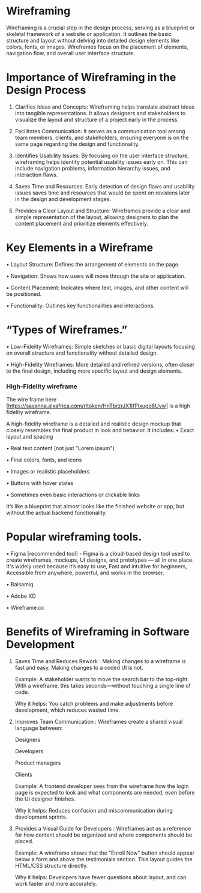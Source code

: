 # Wireframing

Wireframing is a crucial step in the design process, serving as a blueprint or skeletal framework of a website or application. It outlines the basic structure and layout without delving into detailed design elements like colors, fonts, or images. Wireframes focus on the placement of elements, navigation flow, and overall user interface structure.

# Importance of Wireframing in the Design Process

1. Clarifies Ideas and Concepts:
Wireframing helps translate abstract ideas into tangible representations. It allows designers and stakeholders to visualize the layout and structure of a project early in the process.

2. Facilitates Communication:
It serves as a communication tool among team members, clients, and stakeholders, ensuring everyone is on the same page regarding the design and functionality.

3. Identifies Usability Issues:
By focusing on the user interface structure, wireframing helps identify potential usability issues early on. This can include navigation problems, information hierarchy issues, and interaction flaws.

4. Saves Time and Resources:
Early detection of design flaws and usability issues saves time and resources that would be spent on revisions later in the design and development stages.

5. Provides a Clear Layout and Structure:
Wireframes provide a clear and simple representation of the layout, allowing designers to plan the content placement and prioritize elements effectively.

# Key Elements in a Wireframe

• Layout Structure: Defines the arrangement of elements on the page.

• Navigation: Shows how users will move through the site or application.

• Content Placement: Indicates where text, images, and other content will be positioned.

• Functionality: Outlines key functionalities and interactions.

# “Types of Wireframes.”

• Low-Fidelity Wireframes: Simple sketches or basic digital layouts focusing on overall structure and functionality without detailed design.

• High-Fidelity Wireframes: More detailed and refined versions, often closer to the final design, including more specific layout and design elements.

### High-Fidelity wireframe
The wire frame here [https://savanna.alxafrica.com/rltoken/HnTbrzrJX1IfPIxugo8Uvw] is a high fidelity wireframe.

A high-fidelity wireframe is a detailed and realistic design mockup that closely resembles the final product in look and behavior. 
It includes:
• Exact layout and spacing

• Real text content (not just "Lorem ipsum")

• Final colors, fonts, and icons

• Images or realistic placeholders

• Buttons with hover states

• Sometimes even basic interactions or clickable links

It’s like a blueprint that almost looks like the finished website or app, but without the actual backend functionality.

# Popular wireframing tools.

• Figma [recommended tool] - Figma is a cloud-based design tool used to create wireframes, mockups, UI designs, and prototypes — all in one place. It's widely used because it’s easy to use, Fast and intuitive for beginners, Accessible from anywhere, powerful, and works in the browser.

• Balsamiq

• Adobe XD

• Wireframe.cc

# Benefits of Wireframing in Software Development

1. Saves Time and Reduces Rework : Making changes to a wireframe is fast and easy. Making changes to a coded UI is not.
   
   Example: A stakeholder wants to move the search bar to the top-right. With a wireframe, this takes seconds—without touching a single line of code.

   Why it helps: You catch problems and make adjustments before development, which reduces wasted time.

2. Improves Team Communication : Wireframes create a shared visual language between:

   Designers

   Developers

   Product managers

   Clients

   Example: A frontend developer sees from the wireframe how the login page is expected to look and what components are needed, even before the UI designer finishes.

   Why it helps: Reduces confusion and miscommunication during development sprints.

3. Provides a Visual Guide for Developers : Wireframes act as a reference for how content should be organized and where components should be placed.

   Example: A wireframe shows that the “Enroll Now” button should appear below a form and above the testimonials section. This layout guides the HTML/CSS structure directly.

   Why it helps: Developers have fewer questions about layout, and can work faster and more accurately.

